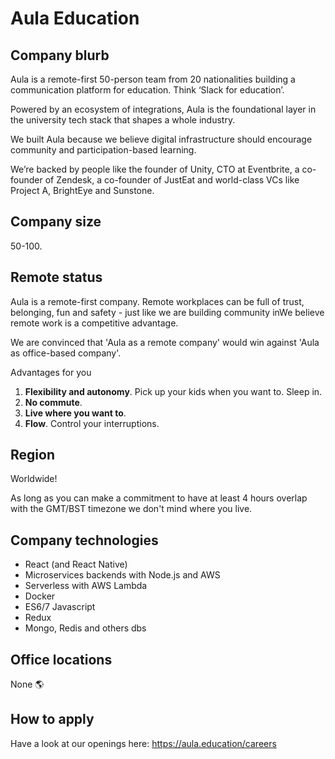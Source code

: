# Aula Education

## Company blurb

Aula is a remote-first 50-person team from 20 nationalities building a communication platform for education. Think ‘Slack for education’.

Powered by an ecosystem of integrations, Aula is the foundational layer in the university tech stack that shapes a whole industry.

We built Aula because we believe digital infrastructure should encourage community and participation-based learning.

We’re backed by people like the founder of Unity, CTO at Eventbrite, a co-founder of Zendesk, a co-founder of JustEat and world-class VCs like Project A, BrightEye and Sunstone.

## Company size

50-100.

## Remote status

Aula is a remote-first company. Remote workplaces can be full of trust, belonging, fun and safety - just like we are building community inWe believe remote work is a competitive advantage.

We are convinced that 'Aula as a remote company' would win against 'Aula as office-based company'.

Advantages for you

1. **Flexibility and autonomy**. Pick up your kids when you want to. Sleep in.
2. **No commute**.
3. **Live where you want to**.
4. **Flow**. Control your interruptions.

## Region

Worldwide!

As long as you can make a commitment to have at least 4 hours overlap with the GMT/BST timezone we don't mind where you live.

## Company technologies

- React (and React Native)
- Microservices backends with Node.js and AWS
- Serverless with AWS Lambda
- Docker
- ES6/7 Javascript
- Redux
- Mongo, Redis and others dbs

## Office locations

None 🌎

## How to apply

Have a look at our openings here: <https://aula.education/careers>
